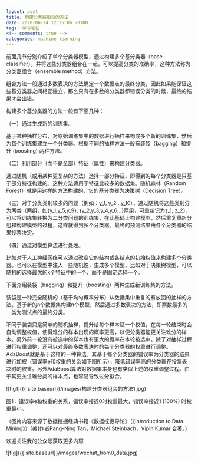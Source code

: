 ```yaml
---
layout: post
title: 构建分类器组合的方法
date: 2020-06-24 12:25:06 -0700
tags: 学习笔记
<!-- comments: true -->
categories: machine learning
---
```


前面几节分别介绍了单个分类器模型，通过构建多个基分类器（base classifier），并将这些分类器组合在一起，可以提高分类的准确率，这种方法称为分类器组合（ensemble method）方法。

组合方法一般通过多数表决的方法确定一个数据点的最终分类，因此如果能保证这些基分类器之间相互独立，那么只有在多数的分类器都错误分类的时候，最终的结果才会出错。

构建多个基分类器的方法一般有下面几种：

（一）通过生成新的训练集.

基于某种抽样分布，对原始训练集中的数据进行抽样来构成多个新的训练集，然后为每个训练集建立一个分类器。根据不同的抽样方法一般有装袋（bagging）和提升 (boosting) 两种方法。

（二）利用部分（而不是全部）特征（属性）来构建分类器。

通过随机（或用某种更复杂的方法）选择一部分特征，即得到的每个分类器是只基于部分特征构建的。这种方法适用于特征比较多的数据集。随机森林（Random Forest）就是用这样的方法构建的，它的基分类器为决策树（Decision Tree）。

（三）对于分类类别较多的问题（例如：y_1, y_2...y_10），通过随机将这些类别分为两类（两组，如{y_1,y_5,y_9}, {y_2,y_3,y_4,y_6...}两组，可重新记为z_1, z_2），可以将训练集转换为二分类问题的训练集，在此基础上构建模型，然后重复重新分组和构建模型的过程，这样就得到多个分类器。最终的预测结果由各个分类器的结果投票决定。

（四）通过对模型算法进行处理。

比如对于人工神经网络可以通过改变它的结构或各结点的初始权值来构建多个分类器。也可以在模型中注入一些随机性，生成多个模型，比如对于决策树模型，可以随机的选择最优的k个特征中的一个，而不是固定选择一个。

下面介绍装袋（bagging）和提升（boosting）两种生成新训练集的方法。

装袋是一种完全随机的（基于均匀概率分布）从数据集中重复的有放回的抽样的方法。基于新的n个数据集构建n个模型，然后通过多数表决的方法，即票数最多的一类为测试点的最终分类。

不同于装袋只是简单的随机抽样，提升给每个样本赋一个权值，在每一轮结束时会自动调整权值，使得难分的样本出现的概率更高，以便分类器能更关注难分的样本。另外前一轮没有被选中的样本也有更大的概率在本轮被选中。除了对抽样过程进行权重调整，还可以对最终多数表决时的每个分类器的权重进行调整。AdaBoost就是基于这样的一种算法。其基于每个分类器的错误率为分类器的结果进行加权（错误率e和权重的关系如下图所示），降低错误率高的分类器在投票表决时的权重。另外AdaBoost算法对数据集本身也有类似上述的权重调整过程。由于其更关注难分类的样本点，也容易导致过分拟合。

![fig1]({{ site.baseurl}}/images/构建分类器组合的方法1.jpg)

图1：错误率e和权重的关系，错误率接近0时权重最大，错误率接近1 (100%) 时权重最小。

（图片内容来源于数据挖掘经典书籍《数据挖掘导论》（《Introduction to Data Mining》）[美]作者Pang-Ning Tan，Michael Steinbach，Vipin Kumar 合著。）

欢迎关注我的公众号获取更多内容

![fig]({{ site.baseurl}}/images/wechat_from0_data.jpg)